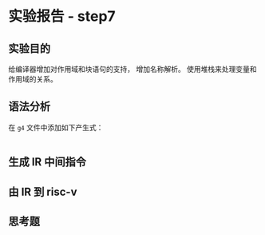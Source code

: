 # 实验报告 - step7

## 实验目的

给编译器增加对作用域和块语句的支持， 增加名称解析。 使用堆栈来处理变量和作用域的关系。

## 语法分析

在 `g4` 文件中添加如下产生式：

```
```

## 生成 IR 中间指令


## 由 IR 到 risc-v



## 思考题

